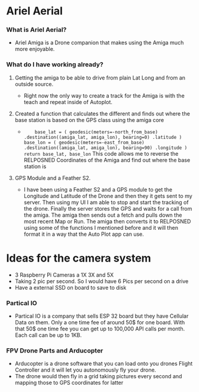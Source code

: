 # Ariel Aerial

### What is Ariel Aerial?

- Ariel Amiga is a Drone companion that makes using the Amiga much more enjoyable.

### What do I have working already?

1. Getting the amiga to be able to drive from plain Lat Long and from an outside source.
   - Right now the only way to create a track for the Amiga is with the teach and repeat inside of Autoplot.
2. Created a function that calculates the different and finds out where the base station is based on the GPS class using the amiga core

   - `    base_lat = (
    geodesic(meters=-north_from_base)
    .destination((amiga_lat, amiga_lon), bearing=0)
    .latitude
)
base_lon = (
    geodesic(meters=-east_from_base)
    .destination((amiga_lat, amiga_lon), bearing=90)
    .longitude
)
return base_lat, base_lon`
     This code allows me to reverse the RELPOSNED Coordinates of the Amiga and find out where the base station is

3. GPS Module and a Feather S2.
   - I have been using a Feather S2 and a GPS module to get the Longitude and Latitude of the Drone and then they it gets sent to my server. Then using my UI I am able to stop and start the tracking of the drone. Finally the server stores the GPS and waits for a call from the amiga. The amiga then sends out a fetch and pulls down the most recent Map or Run. The amiga then converts it to RELPOSNED using some of the functions I mentioned before and it will then format it in a way that the Auto Plot app can use.

# Ideas for the camera system

- 3 Raspberry Pi Cameras a 1X 3X and 5X
- Taking 2 pic per second. So I would have 6 Pics per second on a drive
- Have a external SSD on board to save to disk

### Partical IO

- Partical IO is a company that sells ESP 32 board but they have Cellular Data on them. Only a one time fee of around 50$ for one board. With that 50$ one time fee you can get up to 100,000 API calls per month. Each call can be up to 1KB.

### FPV Drone Parts and Arducopter

- Arducopter is a drone software that you can load onto you drones Flight Controller and it will let you autonomously fly your drone.
- The drone would then fly in a grid taking pictures every second and mapping those to GPS coordinates for latter
